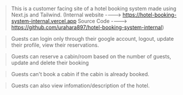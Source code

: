 > This is a customer facing site of a hotel booking system made using Next.js and Tailwind. (Internal website ----> https://hotel-booking-system-internal.vercel.app Source Code ----> https://github.com/urahara897/hotel-booking-system-internal)

> Guests can login only through their google account, logout, update their profile, view their reservations.

> Guests can reserve a cabin/room based on the number of guests, update and delete their booking

> Guests can't book a cabin if the cabin is already booked.

> Guests can also view infomation/description of the hotel.

